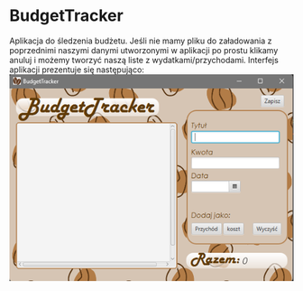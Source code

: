 # BudgetTracker 
Aplikacja do śledzenia budżetu. 
Jeśli nie mamy pliku do załadowania z poprzednimi naszymi danymi utworzonymi w aplikacji
po prostu klikamy anuluj i możemy tworzyć naszą liste z wydatkami/przychodami. Interfejs aplikacji prezentuje się następująco: 
![Screenshot](budgetrackerzdj.png)
